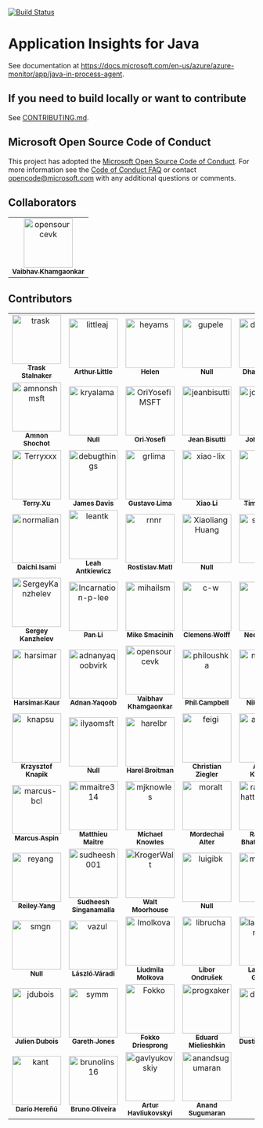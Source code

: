 [![Build Status](https://github-private.visualstudio.com/microsoft/_apis/build/status/CDPX/applicationinsights-java/applicationinsights-java-Windows-Buddy-master?branchName=refs%2Fpull%2F1583%2Fmerge)](https://github-private.visualstudio.com/microsoft/_build/latest?definitionId=224&branchName=refs%2Fpull%2F1583%2Fmerge)

# Application Insights for Java

See documentation at https://docs.microsoft.com/en-us/azure/azure-monitor/app/java-in-process-agent.

## If you need to build locally or want to contribute

See [CONTRIBUTING.md](CONTRIBUTING.md).

## Microsoft Open Source Code of Conduct

This project has adopted the
[Microsoft Open Source Code of Conduct](https://opensource.microsoft.com/codeofconduct/). For more
information see the
[Code of Conduct FAQ](https://opensource.microsoft.com/codeofconduct/faq/)
or contact [opencode@microsoft.com](mailto:opencode@microsoft.com)
with any additional questions or comments.
## Collaborators

<!-- readme: collaborators -start -->
<table>
<tr>
    <td align="center">
        <a href="https://github.com/opensourcevk">
            <img src="https://avatars.githubusercontent.com/u/163758748?v=4" width="100;" alt="opensourcevk"/>
            <br />
            <sub><b>Vaibhav Khamgaonkar</b></sub>
        </a>
    </td></tr>
</table>
<!-- readme: collaborators -end -->

## Contributors

<!-- readme: contributors -start -->
<table>
<tr>
    <td align="center">
        <a href="https://github.com/trask">
            <img src="https://avatars.githubusercontent.com/u/218610?v=4" width="100;" alt="trask"/>
            <br />
            <sub><b>Trask Stalnaker</b></sub>
        </a>
    </td>
    <td align="center">
        <a href="https://github.com/littleaj">
            <img src="https://avatars.githubusercontent.com/u/1690572?v=4" width="100;" alt="littleaj"/>
            <br />
            <sub><b>Arthur Little</b></sub>
        </a>
    </td>
    <td align="center">
        <a href="https://github.com/heyams">
            <img src="https://avatars.githubusercontent.com/u/56097766?v=4" width="100;" alt="heyams"/>
            <br />
            <sub><b>Helen</b></sub>
        </a>
    </td>
    <td align="center">
        <a href="https://github.com/gupele">
            <img src="https://avatars.githubusercontent.com/u/10058190?v=4" width="100;" alt="gupele"/>
            <br />
            <sub><b>Null</b></sub>
        </a>
    </td>
    <td align="center">
        <a href="https://github.com/dhaval24">
            <img src="https://avatars.githubusercontent.com/u/16353121?v=4" width="100;" alt="dhaval24"/>
            <br />
            <sub><b>Dhaval Doshi</b></sub>
        </a>
    </td>
    <td align="center">
        <a href="https://github.com/Yonisha">
            <img src="https://avatars.githubusercontent.com/u/10218080?v=4" width="100;" alt="Yonisha"/>
            <br />
            <sub><b>Yoni Shalom</b></sub>
        </a>
    </td></tr>
<tr>
    <td align="center">
        <a href="https://github.com/amnonshmsft">
            <img src="https://avatars.githubusercontent.com/u/10062845?v=4" width="100;" alt="amnonshmsft"/>
            <br />
            <sub><b>Amnon Shochot</b></sub>
        </a>
    </td>
    <td align="center">
        <a href="https://github.com/kryalama">
            <img src="https://avatars.githubusercontent.com/u/66494519?v=4" width="100;" alt="kryalama"/>
            <br />
            <sub><b>Null</b></sub>
        </a>
    </td>
    <td align="center">
        <a href="https://github.com/OriYosefiMSFT">
            <img src="https://avatars.githubusercontent.com/u/20298239?v=4" width="100;" alt="OriYosefiMSFT"/>
            <br />
            <sub><b>Ori Yosefi</b></sub>
        </a>
    </td>
    <td align="center">
        <a href="https://github.com/jeanbisutti">
            <img src="https://avatars.githubusercontent.com/u/14811066?v=4" width="100;" alt="jeanbisutti"/>
            <br />
            <sub><b>Jean Bisutti</b></sub>
        </a>
    </td>
    <td align="center">
        <a href="https://github.com/johnoliver">
            <img src="https://avatars.githubusercontent.com/u/1615532?v=4" width="100;" alt="johnoliver"/>
            <br />
            <sub><b>John Oliver</b></sub>
        </a>
    </td>
    <td align="center">
        <a href="https://github.com/Dmitry-Matveev">
            <img src="https://avatars.githubusercontent.com/u/12158043?v=4" width="100;" alt="Dmitry-Matveev"/>
            <br />
            <sub><b>Null</b></sub>
        </a>
    </td></tr>
<tr>
    <td align="center">
        <a href="https://github.com/Terryxxx">
            <img src="https://avatars.githubusercontent.com/u/30850849?v=4" width="100;" alt="Terryxxx"/>
            <br />
            <sub><b>Terry Xu</b></sub>
        </a>
    </td>
    <td align="center">
        <a href="https://github.com/debugthings">
            <img src="https://avatars.githubusercontent.com/u/6027232?v=4" width="100;" alt="debugthings"/>
            <br />
            <sub><b>James Davis</b></sub>
        </a>
    </td>
    <td align="center">
        <a href="https://github.com/grlima">
            <img src="https://avatars.githubusercontent.com/u/13428707?v=4" width="100;" alt="grlima"/>
            <br />
            <sub><b>Gustavo Lima</b></sub>
        </a>
    </td>
    <td align="center">
        <a href="https://github.com/xiao-lix">
            <img src="https://avatars.githubusercontent.com/u/20292261?v=4" width="100;" alt="xiao-lix"/>
            <br />
            <sub><b>Xiao Li</b></sub>
        </a>
    </td>
    <td align="center">
        <a href="https://github.com/timja">
            <img src="https://avatars.githubusercontent.com/u/21194782?v=4" width="100;" alt="timja"/>
            <br />
            <sub><b>Tim Jacomb</b></sub>
        </a>
    </td>
    <td align="center">
        <a href="https://github.com/jdneo">
            <img src="https://avatars.githubusercontent.com/u/6193897?v=4" width="100;" alt="jdneo"/>
            <br />
            <sub><b>Sheng Chen</b></sub>
        </a>
    </td></tr>
<tr>
    <td align="center">
        <a href="https://github.com/normalian">
            <img src="https://avatars.githubusercontent.com/u/1254585?v=4" width="100;" alt="normalian"/>
            <br />
            <sub><b>Daichi Isami</b></sub>
        </a>
    </td>
    <td align="center">
        <a href="https://github.com/leantk">
            <img src="https://avatars.githubusercontent.com/u/13628312?v=4" width="100;" alt="leantk"/>
            <br />
            <sub><b>Leah Antkiewicz</b></sub>
        </a>
    </td>
    <td align="center">
        <a href="https://github.com/rnnr">
            <img src="https://avatars.githubusercontent.com/u/6567763?v=4" width="100;" alt="rnnr"/>
            <br />
            <sub><b>Rostislav Matl</b></sub>
        </a>
    </td>
    <td align="center">
        <a href="https://github.com/XiaoliangHuang">
            <img src="https://avatars.githubusercontent.com/u/18256512?v=4" width="100;" alt="XiaoliangHuang"/>
            <br />
            <sub><b>Null</b></sub>
        </a>
    </td>
    <td align="center">
        <a href="https://github.com/siyuniu-ms">
            <img src="https://avatars.githubusercontent.com/u/123212536?v=4" width="100;" alt="siyuniu-ms"/>
            <br />
            <sub><b>Null</b></sub>
        </a>
    </td>
    <td align="center">
        <a href="https://github.com/Asaf-Efraim">
            <img src="https://avatars.githubusercontent.com/u/10957044?v=4" width="100;" alt="Asaf-Efraim"/>
            <br />
            <sub><b>Asaf Efraim</b></sub>
        </a>
    </td></tr>
<tr>
    <td align="center">
        <a href="https://github.com/SergeyKanzhelev">
            <img src="https://avatars.githubusercontent.com/u/9950081?v=4" width="100;" alt="SergeyKanzhelev"/>
            <br />
            <sub><b>Sergey Kanzhelev</b></sub>
        </a>
    </td>
    <td align="center">
        <a href="https://github.com/Incarnation-p-lee">
            <img src="https://avatars.githubusercontent.com/u/6782002?v=4" width="100;" alt="Incarnation-p-lee"/>
            <br />
            <sub><b>Pan Li</b></sub>
        </a>
    </td>
    <td align="center">
        <a href="https://github.com/mihailsm">
            <img src="https://avatars.githubusercontent.com/u/10224104?v=4" width="100;" alt="mihailsm"/>
            <br />
            <sub><b>Mike Smacinih</b></sub>
        </a>
    </td>
    <td align="center">
        <a href="https://github.com/c-w">
            <img src="https://avatars.githubusercontent.com/u/1086421?v=4" width="100;" alt="c-w"/>
            <br />
            <sub><b>Clemens Wolff</b></sub>
        </a>
    </td>
    <td align="center">
        <a href="https://github.com/neel24">
            <img src="https://avatars.githubusercontent.com/u/23234990?v=4" width="100;" alt="neel24"/>
            <br />
            <sub><b>Neel Gopaul</b></sub>
        </a>
    </td>
    <td align="center">
        <a href="https://github.com/milderhc">
            <img src="https://avatars.githubusercontent.com/u/4893321?v=4" width="100;" alt="milderhc"/>
            <br />
            <sub><b>Milder Hernandez</b></sub>
        </a>
    </td></tr>
<tr>
    <td align="center">
        <a href="https://github.com/harsimar">
            <img src="https://avatars.githubusercontent.com/u/19897860?v=4" width="100;" alt="harsimar"/>
            <br />
            <sub><b>Harsimar Kaur</b></sub>
        </a>
    </td>
    <td align="center">
        <a href="https://github.com/adnanyaqoobvirk">
            <img src="https://avatars.githubusercontent.com/u/7362694?v=4" width="100;" alt="adnanyaqoobvirk"/>
            <br />
            <sub><b>Adnan Yaqoob</b></sub>
        </a>
    </td>
    <td align="center">
        <a href="https://github.com/opensourcevk">
            <img src="https://avatars.githubusercontent.com/u/163758748?v=4" width="100;" alt="opensourcevk"/>
            <br />
            <sub><b>Vaibhav Khamgaonkar</b></sub>
        </a>
    </td>
    <td align="center">
        <a href="https://github.com/philoushka">
            <img src="https://avatars.githubusercontent.com/u/930731?v=4" width="100;" alt="philoushka"/>
            <br />
            <sub><b>Phil Campbell</b></sub>
        </a>
    </td>
    <td align="center">
        <a href="https://github.com/nikmd23">
            <img src="https://avatars.githubusercontent.com/u/199026?v=4" width="100;" alt="nikmd23"/>
            <br />
            <sub><b>Nik Molnar</b></sub>
        </a>
    </td>
    <td align="center">
        <a href="https://github.com/LumitoLuma">
            <img src="https://avatars.githubusercontent.com/u/50250351?v=4" width="100;" alt="LumitoLuma"/>
            <br />
            <sub><b>Lumito</b></sub>
        </a>
    </td></tr>
<tr>
    <td align="center">
        <a href="https://github.com/knapsu">
            <img src="https://avatars.githubusercontent.com/u/2482753?v=4" width="100;" alt="knapsu"/>
            <br />
            <sub><b>Krzysztof Knapik</b></sub>
        </a>
    </td>
    <td align="center">
        <a href="https://github.com/ilyaomsft">
            <img src="https://avatars.githubusercontent.com/u/19548967?v=4" width="100;" alt="ilyaomsft"/>
            <br />
            <sub><b>Null</b></sub>
        </a>
    </td>
    <td align="center">
        <a href="https://github.com/harelbr">
            <img src="https://avatars.githubusercontent.com/u/10447589?v=4" width="100;" alt="harelbr"/>
            <br />
            <sub><b>Harel Broitman</b></sub>
        </a>
    </td>
    <td align="center">
        <a href="https://github.com/feigi">
            <img src="https://avatars.githubusercontent.com/u/247526?v=4" width="100;" alt="feigi"/>
            <br />
            <sub><b>Christian Ziegler</b></sub>
        </a>
    </td>
    <td align="center">
        <a href="https://github.com/andrejpk">
            <img src="https://avatars.githubusercontent.com/u/1774478?v=4" width="100;" alt="andrejpk"/>
            <br />
            <sub><b>Andrej Kyselica</b></sub>
        </a>
    </td>
    <td align="center">
        <a href="https://github.com/gdufrene">
            <img src="https://avatars.githubusercontent.com/u/594406?v=4" width="100;" alt="gdufrene"/>
            <br />
            <sub><b>Guillaume Dufrêne</b></sub>
        </a>
    </td></tr>
<tr>
    <td align="center">
        <a href="https://github.com/marcus-bcl">
            <img src="https://avatars.githubusercontent.com/u/39557241?v=4" width="100;" alt="marcus-bcl"/>
            <br />
            <sub><b>Marcus Aspin</b></sub>
        </a>
    </td>
    <td align="center">
        <a href="https://github.com/mmaitre314">
            <img src="https://avatars.githubusercontent.com/u/8584604?v=4" width="100;" alt="mmaitre314"/>
            <br />
            <sub><b>Matthieu Maitre</b></sub>
        </a>
    </td>
    <td align="center">
        <a href="https://github.com/mjknowles">
            <img src="https://avatars.githubusercontent.com/u/1046538?v=4" width="100;" alt="mjknowles"/>
            <br />
            <sub><b>Michael Knowles</b></sub>
        </a>
    </td>
    <td align="center">
        <a href="https://github.com/moralt">
            <img src="https://avatars.githubusercontent.com/u/11911019?v=4" width="100;" alt="moralt"/>
            <br />
            <sub><b>Mordechai Alter</b></sub>
        </a>
    </td>
    <td align="center">
        <a href="https://github.com/ramanujbhattacharjee93">
            <img src="https://avatars.githubusercontent.com/u/103154538?v=4" width="100;" alt="ramanujbhattacharjee93"/>
            <br />
            <sub><b>Ramanuj Bhattacharjee</b></sub>
        </a>
    </td>
    <td align="center">
        <a href="https://github.com/raskasa">
            <img src="https://avatars.githubusercontent.com/u/1843059?v=4" width="100;" alt="raskasa"/>
            <br />
            <sub><b>Kasa</b></sub>
        </a>
    </td></tr>
<tr>
    <td align="center">
        <a href="https://github.com/reyang">
            <img src="https://avatars.githubusercontent.com/u/17327289?v=4" width="100;" alt="reyang"/>
            <br />
            <sub><b>Reiley Yang</b></sub>
        </a>
    </td>
    <td align="center">
        <a href="https://github.com/sudheesh001">
            <img src="https://avatars.githubusercontent.com/u/4545925?v=4" width="100;" alt="sudheesh001"/>
            <br />
            <sub><b>Sudheesh Singanamalla</b></sub>
        </a>
    </td>
    <td align="center">
        <a href="https://github.com/KrogerWalt">
            <img src="https://avatars.githubusercontent.com/u/60402633?v=4" width="100;" alt="KrogerWalt"/>
            <br />
            <sub><b>Walt Moorhouse</b></sub>
        </a>
    </td>
    <td align="center">
        <a href="https://github.com/luigibk">
            <img src="https://avatars.githubusercontent.com/u/41112628?v=4" width="100;" alt="luigibk"/>
            <br />
            <sub><b>Null</b></sub>
        </a>
    </td>
    <td align="center">
        <a href="https://github.com/marcus-li">
            <img src="https://avatars.githubusercontent.com/u/7215543?v=4" width="100;" alt="marcus-li"/>
            <br />
            <sub><b>Null</b></sub>
        </a>
    </td>
    <td align="center">
        <a href="https://github.com/rambhatt-msft">
            <img src="https://avatars.githubusercontent.com/u/67925722?v=4" width="100;" alt="rambhatt-msft"/>
            <br />
            <sub><b>Null</b></sub>
        </a>
    </td></tr>
<tr>
    <td align="center">
        <a href="https://github.com/smgn">
            <img src="https://avatars.githubusercontent.com/u/2891624?v=4" width="100;" alt="smgn"/>
            <br />
            <sub><b>Null</b></sub>
        </a>
    </td>
    <td align="center">
        <a href="https://github.com/vazul">
            <img src="https://avatars.githubusercontent.com/u/477559?v=4" width="100;" alt="vazul"/>
            <br />
            <sub><b>László Váradi</b></sub>
        </a>
    </td>
    <td align="center">
        <a href="https://github.com/lmolkova">
            <img src="https://avatars.githubusercontent.com/u/2347409?v=4" width="100;" alt="lmolkova"/>
            <br />
            <sub><b>Liudmila Molkova</b></sub>
        </a>
    </td>
    <td align="center">
        <a href="https://github.com/librucha">
            <img src="https://avatars.githubusercontent.com/u/1335068?v=4" width="100;" alt="librucha"/>
            <br />
            <sub><b>Libor Ondrušek</b></sub>
        </a>
    </td>
    <td align="center">
        <a href="https://github.com/lawrencegripper">
            <img src="https://avatars.githubusercontent.com/u/1939288?v=4" width="100;" alt="lawrencegripper"/>
            <br />
            <sub><b>Lawrence Gripper</b></sub>
        </a>
    </td>
    <td align="center">
        <a href="https://github.com/kyleburnsdev">
            <img src="https://avatars.githubusercontent.com/u/31851557?v=4" width="100;" alt="kyleburnsdev"/>
            <br />
            <sub><b>Kyle Burns</b></sub>
        </a>
    </td></tr>
<tr>
    <td align="center">
        <a href="https://github.com/jdubois">
            <img src="https://avatars.githubusercontent.com/u/316835?v=4" width="100;" alt="jdubois"/>
            <br />
            <sub><b>Julien Dubois</b></sub>
        </a>
    </td>
    <td align="center">
        <a href="https://github.com/symm">
            <img src="https://avatars.githubusercontent.com/u/69390?v=4" width="100;" alt="symm"/>
            <br />
            <sub><b>Gareth Jones</b></sub>
        </a>
    </td>
    <td align="center">
        <a href="https://github.com/Fokko">
            <img src="https://avatars.githubusercontent.com/u/1134248?v=4" width="100;" alt="Fokko"/>
            <br />
            <sub><b>Fokko Driesprong</b></sub>
        </a>
    </td>
    <td align="center">
        <a href="https://github.com/progxaker">
            <img src="https://avatars.githubusercontent.com/u/26653354?v=4" width="100;" alt="progxaker"/>
            <br />
            <sub><b>Eduard Mielieshkin</b></sub>
        </a>
    </td>
    <td align="center">
        <a href="https://github.com/dmetzgar">
            <img src="https://avatars.githubusercontent.com/u/2986365?v=4" width="100;" alt="dmetzgar"/>
            <br />
            <sub><b>Dustin Metzgar</b></sub>
        </a>
    </td>
    <td align="center">
        <a href="https://github.com/domi-87">
            <img src="https://avatars.githubusercontent.com/u/1264249?v=4" width="100;" alt="domi-87"/>
            <br />
            <sub><b>Dominik Simmen</b></sub>
        </a>
    </td></tr>
<tr>
    <td align="center">
        <a href="https://github.com/kant">
            <img src="https://avatars.githubusercontent.com/u/32717?v=4" width="100;" alt="kant"/>
            <br />
            <sub><b>Darío Hereñú</b></sub>
        </a>
    </td>
    <td align="center">
        <a href="https://github.com/brunolins16">
            <img src="https://avatars.githubusercontent.com/u/12376385?v=4" width="100;" alt="brunolins16"/>
            <br />
            <sub><b>Bruno Oliveira</b></sub>
        </a>
    </td>
    <td align="center">
        <a href="https://github.com/gavlyukovskiy">
            <img src="https://avatars.githubusercontent.com/u/15277543?v=4" width="100;" alt="gavlyukovskiy"/>
            <br />
            <sub><b>Artur Havliukovskyi</b></sub>
        </a>
    </td>
    <td align="center">
        <a href="https://github.com/anandsugumaran">
            <img src="https://avatars.githubusercontent.com/u/5007783?v=4" width="100;" alt="anandsugumaran"/>
            <br />
            <sub><b>Anand Sugumaran</b></sub>
        </a>
    </td></tr>
</table>
<!-- readme: contributors -end -->